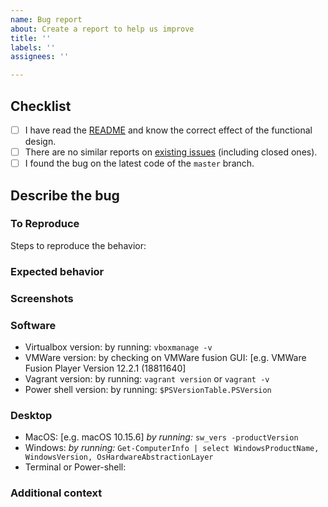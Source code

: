 ```yaml
---
name: Bug report
about: Create a report to help us improve
title: ''
labels: ''
assignees: ''

---
```


<!-- NOTE: Please maintain all sections, otherwise the issue will be automatically closed :) -->

## Checklist

<!-- Please complete the following list of tasks, and then check it by changing the "[ ]" to "[x]" -->

- [ ] I have read the [README](https://github.com/brootware/privacy-sexy-lite/blob/main/README.md) and know the correct effect of the functional design.
- [ ] There are no similar reports on [existing issues](https://github.com/brootware/privacy-sexy-lite/issues?q=is%3Aissue) (including closed ones).
- [ ] I found the bug on the latest code of the `master` branch.

## Describe the bug

<!-- A clear and concise description of what the bug is. -->

### To Reproduce

Steps to reproduce the behavior:
<!--
1. Go to '...'
2. Click on '....'
3. Scroll down to '....'
4. See error
-->

### Expected behavior

<!-- A clear and concise description of what you expected to happen. -->

### Screenshots

<!-- If applicable, add screenshots to help explain your problem. -->

### Software

<!-- Please complete the following information -->
- Virtualbox version: by running: `vboxmanage -v`
- VMWare version: by checking on VMWare fusion GUI: [e.g. VMWare Fusion Player Version 12.2.1 (18811640]
- Vagrant version: by running: `vagrant version` or `vagrant -v`
- Power shell version: by running: `$PSVersionTable.PSVersion`

### Desktop

<!-- Please complete the following information -->
- MacOS: [e.g. macOS 10.15.6] *by running:* `sw_vers -productVersion`
- Windows: *by running:* `Get-ComputerInfo | select WindowsProductName, WindowsVersion, OsHardwareAbstractionLayer`
- Terminal or Power-shell:

### Additional context

<!-- Add any other context about the problem here. -->

<!-- Add any other context about the problem here. -->
